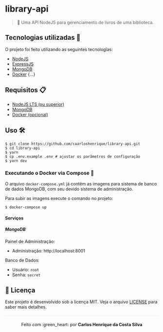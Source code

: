 # library-api

> :blue_book: Uma API NodeJS para gerenciamento de livros de uma biblioteca.

## Tecnologias utilizadas :rocket: 

O projeto foi feito utilizando as seguintes tecnologias:

- [NodeJS](https://nodejs.org/en/)
- [ExpressJS](https://expressjs.com/pt-br/)
- [MongoDB](https://www.mongodb.com/)
- [Docker](https://www.docker.com/)
{...}

## Requisitos :clipboard:

* [NodeJS LTS (ou superior)](https://nodejs.org/en/)
* [MongoDB](https://www.mongodb.com/)
* [Docker (opcional)](https://www.docker.com/)

## Uso :hammer_and_wrench:

```
$ git clone https://github.com/caarloshenrique/library-api.git
$ cd library-api
$ yarn
$ cp .env.example .env # ajustar os parâmetros de configuração
$ yarn dev
```

### Executando o Docker via Compose :whale:

O arquivo `docker-compose.yml` já contém as imagens para sistema de banco de dados MongoDB, com seu devido sistema de administração.

Para subir as imagens execute o comando no projeto:

```bash
$ docker-compose up
```

#### Serviços

##### MongoDB

Painel de Administração:

* Administração: http://localhost:8001

Banco de Dados:

* Usuário: `root`
* Senha: `secret`

## :page_facing_up: Licença 
Este projeto é desenvolvido sob a licença MIT. Veja o arquivo [LICENSE](LICENSE.md) para saber mais detalhes.

<p align="center" style="margin-top: 20px; border-top: 1px solid #eee; padding-top: 20px;">Feito com :green_heart: por <strong> Carlos Henrique da Costa Silva </strong> </p>
